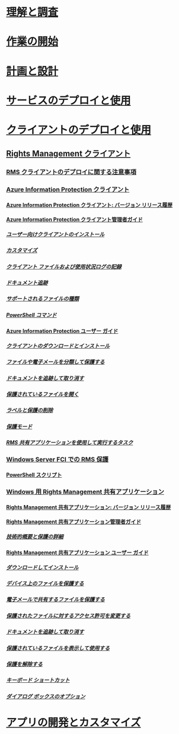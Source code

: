 # [理解と調査](/information-protection/understand-explore/what-is-information-protection)
# [作業の開始](/information-protection/get-started/requirements-azure-rms)
# [計画と設計](/information-protection/plan-design/deployment-roadmap)
# [サービスのデプロイと使用](/information-protection/deploy-use/activate-service)
# [クライアントのデプロイと使用](use-client.md)
## [Rights Management クライアント](use-client.md)
### [RMS クライアントのデプロイに関する注意事項](client-deployment-notes.md)
### [Azure Information Protection クライアント](aip-client.md)
#### [Azure Information Protection クライアント: バージョン リリース履歴](client-version-release-history.md)
#### [Azure Information Protection クライアント管理者ガイド](client-admin-guide.md)
##### [ユーザー向けクライアントのインストール](client-admin-guide-install.md)
##### [カスタマイズ](client-admin-guide-customizations.md)
##### [クライアント ファイルおよび使用状況ログの記録](client-admin-guide-files-and-logging.md)
##### [ドキュメント追跡](client-admin-guide-document-tracking.md)
##### [サポートされるファイルの種類](client-admin-guide-file-types.md)
##### [PowerShell コマンド](client-admin-guide-powershell.md)
#### [Azure Information Protection ユーザー ガイド](client-user-guide.md)
##### [クライアントのダウンロードとインストール](install-client-app.md)
##### [ファイルや電子メールを分類して保護する](client-classify-protect.md)
##### [ドキュメントを追跡して取り消す](client-track-revoke.md)
##### [保護されているファイルを開く](client-view-use-files.md)
##### [ラベルと保護の削除](client-remove-label-protection.md)
##### [保護モード](client-protection-only-mode.md)
##### [RMS 共有アプリケーションを使用して実行するタスク](upgrade-client-app.md)
### [Windows Server FCI での RMS 保護](configure-fci.md)
#### [PowerShell スクリプト](fci-script.md)
### [Windows 用 Rights Management 共有アプリケーション](sharing-app-windows.md)
#### [Rights Management 共有アプリケーション: バージョン リリース履歴](sharing-app-version-release-history.md)
#### [Rights Management 共有アプリケーション管理者ガイド](sharing-app-admin-guide.md)
##### [技術的概要と保護の詳細](sharing-app-admin-guide-technical.md)
#### [Rights Management 共有アプリケーション ユーザー ガイド](sharing-app-user-guide.md)
##### [ダウンロードしてインストール](install-sharing-app.md)
##### [デバイス上のファイルを保護する](sharing-app-protect-in-place.md)
##### [電子メールで共有するファイルを保護する](sharing-app-protect-by-email.md)
##### [保護されたファイルに対するアクセス許可を変更する](sharing-app-reprotect-files.md)
##### [ドキュメントを追跡して取り消す](sharing-app-track-revoke.md)
##### [保護されているファイルを表示して使用する](sharing-app-view-use-files.md)
##### [保護を解除する](sharing-app-remove-protection.md)
##### [キーボード ショートカット](sharing-app-keyboard-shortcuts.md)
##### [ダイアログ ボックスのオプション](sharing-app-dialog-box.md)
# [アプリの開発とカスタマイズ](/information-protection/develop/developers-guide)

